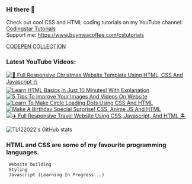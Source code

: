 ### Hi there 👋

Check out cool CSS and HTML coding tutorials on my YouTube channel: [Codingstar Tutorials](https://www.youtube.com/@CodingstarTutorials) <br>
Support me: https://www.buymeacoffee.com/cstutorials

[CODEPEN COLLECTION](https://codepen.io/collection/gYGjEB)

### Latest YouTube Videos: <br>

<!-- BEGIN YOUTUBE-CARDS -->
[![🎄 Full Responsive Christmas Website Template Using HTML, CSS And Javascript ⛄](https://ytcards.demolab.com/?id=jjslzo4TWk4&title=%F0%9F%8E%84+Full+Responsive+Christmas+Website+Template+Using+HTML%2C+CSS+And+Javascript+%E2%9B%84&lang=en&timestamp=1668508035&background_color=%230d1117&title_color=%23ffffff&stats_color=%23dedede&width=250 "🎄 Full Responsive Christmas Website Template Using HTML, CSS And Javascript ⛄")](https://www.youtube.com/watch?v=jjslzo4TWk4)
[![Learn HTML Basics In Just 10 Minutes! With Explanation](https://ytcards.demolab.com/?id=7llRJvSv00U&title=Learn+HTML+Basics+In+Just+10+Minutes%21+With+Explanation&lang=en&timestamp=1668224363&background_color=%230d1117&title_color=%23ffffff&stats_color=%23dedede&width=250 "Learn HTML Basics In Just 10 Minutes! With Explanation")](https://www.youtube.com/watch?v=7llRJvSv00U)
[![5 Tips To Improve Your Images And Videos On Website](https://ytcards.demolab.com/?id=MAb9oHmf4Jc&title=5+Tips+To+Improve+Your+Images+And+Videos+On+Website&lang=en&timestamp=1668048241&background_color=%230d1117&title_color=%23ffffff&stats_color=%23dedede&width=250 "5 Tips To Improve Your Images And Videos On Website")](https://www.youtube.com/watch?v=MAb9oHmf4Jc)
[![Learn To Make Circle Loading Dots Using CSS And HTML](https://ytcards.demolab.com/?id=fpc_eRQjYiY&title=Learn+To+Make+Circle+Loading+Dots+Using+CSS+And+HTML&lang=en&timestamp=1667986303&background_color=%230d1117&title_color=%23ffffff&stats_color=%23dedede&width=250 "Learn To Make Circle Loading Dots Using CSS And HTML")](https://www.youtube.com/watch?v=fpc_eRQjYiY)
[![Make A Birthday Special Surprise! CSS, Anime JS And HTML](https://ytcards.demolab.com/?id=NzXVjuWAF8Q&title=Make+A+Birthday+Special+Surprise%21+CSS%2C+Anime+JS+And+HTML&lang=en&timestamp=1667812558&background_color=%230d1117&title_color=%23ffffff&stats_color=%23dedede&width=250 "Make A Birthday Special Surprise! CSS, Anime JS And HTML")](https://www.youtube.com/watch?v=NzXVjuWAF8Q)
[![✈️ Full Responsive Travel Website Using CSS, Javascript, And HTML 🏝️](https://ytcards.demolab.com/?id=WKIq2h5-fFQ&title=%E2%9C%88%EF%B8%8F+Full+Responsive+Travel+Website+Using+CSS%2C+Javascript%2C+And+HTML+%F0%9F%8F%9D%EF%B8%8F&lang=en&timestamp=1667563231&background_color=%230d1117&title_color=%23ffffff&stats_color=%23dedede&width=250 "✈️ Full Responsive Travel Website Using CSS, Javascript, And HTML 🏝️")](https://www.youtube.com/watch?v=WKIq2h5-fFQ)
<!-- END YOUTUBE-CARDS -->


 <a> <img alt = "TL122022's GitHub stats" src="https://readme-typing-svg.herokuapp.com?font=rubik&color=ADBAC7&center=true&vCenter=true&lines=I+am+a+coder;I+am+a+creator;I+am+a+designer"></a>

 ### HTML and CSS are some of my favourite programming languages.

```
 Website building
 Styling
 Javascript (Learning In Progress...)
```
